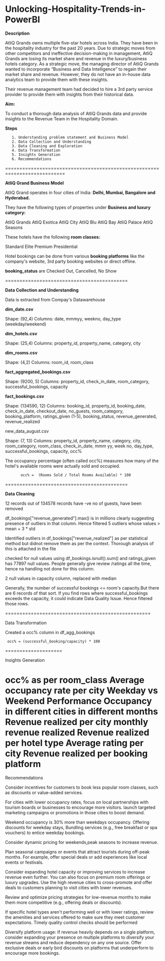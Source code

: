 # Unlocking-Hospitality-Trends-in-PowerBI

**Description**

AtliQ Grands owns multiple five-star hotels across India. They have been in the hospitality industry for the past 20 years. Due to strategic moves from other competitors and ineffective decision-making in management, AtliQ Grands are losing its market share and revenue in the luxury/business hotels category. As a strategic move, the managing director of AtliQ Grands wanted to incorporate “Business and Data Intelligence” to regain their market share and revenue. However, they do not have an in-house data analytics team to provide them with these insights.

Their revenue management team had decided to hire a 3rd party service provider to provide them with insights from their historical data.

**Aim:**

To conduct a thorough data analysis of AtliQ Grands data and provide insights to the Revenue Team in the Hospitality Domain.

**Steps**

       1. Understanding problem statement and Business Model
       2. Data Collection and Understanding
       3. Data Cleaning and Exploration
       4. Data Transformation
       5. Insights Generation
       6. Recommendations
===========================================================================

**AtliQ Grand Business Model**

AtliQ Grand operates in four cities of India:  **Delhi, Mumbai, Bangalore and Hyderabad.**

They have the following types of properties under **Business and luxury category:**

AtliQ Grands
AtliQ Exotica
AtliQ City
AtliQ Blu
AtliQ Bay
AtliQ Palace
AtliQ Seasons

These hotels have the following **room classes:**

Standard
Elite
Premium
Presidential

Hotel bookings can be done from various **booking platforms** like the company's website, 3rd party booking websites or direct offline.

**booking_status** are Checked Out, Cancelled, No Show

===========================================

**Data Collection and Understanding**

Data is extracted from Compay's Datawarehouse

**dim_date.csv**

Shape: (92,4)
Columns: date, mmmyy, weekno, day_type (weekday/weekend)

**dim_hotels.csv**

Shape: (25,4)
Columns: property_id, property_name, category, city

**dim_rooms.csv**

Shape: (4,2)
Columns: room_id, room_class

**fact_aggregated_bookings.csv**

Shape: (9200, 5) Columns: property_id, check_in_date, room_category, successful_bookings, capacity

**fact_bookings.csv**

Shape: (134590, 12) Columns: booking_id, property_id, booking_date, check_in_date, checkout_date, no_guests, room_category, booking_platform, ratings_given (1-5), booking_status, revenue_generated, revenue_realized

new_data_august.csv

Shape: (7, 13) Columns: property_id, property_name, category, city, room_category, room_class, check_in_date, mmm yy, week no, day_type, successful_bookings, capacity, occ%

The occupancy percentage (often called occ%) measures how many of the hotel's available rooms were actually sold and occupied.

           occ% =  (Rooms Sold / Total Rooms Available) * 100
===========================================

**Data Cleaning**

12 records out of 134578 records have -ve no of guests, have been removed

df_bookings["revenue_generated"].max() is in millions clearly suggesting presence of outliers in that column. Hence filtered 5 outliers whose values > mean + 3 * std

Identified outliers in df_bookings["revenue_realized"] as per statistical method but didnot remove them as per the context. Thorough analysis of this is attached in the file

checked for null values using df_bookings.isnull().sum() and ratings_given has 77897 null values. People generally give review /ratings all the time, hence na handling not done for this column.

2 null values in capacity column, replaced with median

Generally, the number of successful bookings <= room's capacity.But there are 6 records of that sort. If you find rows where successful_bookings exceeds the capacity, it could indicate Data Quality Issue. Hence filtered those rows.

===================================================

Data Transformation

Created a occ% column in df_agg_bookings

     occ% = (successful_booking/capacity) * 100
====================

Insights Generation

occ% as per room_class
Average occupancy rate per city
Weekday vs Weekend Performance
Occupancy in different cities in different months
Revenue realized per city
monthly revenue realized
Revenue realized per hotel type
Average rating per city
Revenue realized per booking platform
===============================

Recommendations

Consider incentives for customers to book less popular room classes, such as discounts or value-added services.

For cities with lower occupancy rates, focus on local partnerships with tourism boards or businesses to encourage more visitors. launch targeted marketing campaigns or promotions in those cities to boost demand.

Weekend occupancy is 30% more than weekdays occupancy. Offering discounts for weekday stays, Bundling services (e.g., free breakfast or spa vouchers) to entice weekday bookings.

Consider dynamic pricing for weekends,peak seasons to increase revenue.

Plan seasonal campaigns or events that attract tourists during off-peak months. For example, offer special deals or add experiences like local events or festivals.

Consider expanding hotel capacity or improving services to increase revenue even further. You can also focus on premium room offerings or luxury upgrades. Use the high revenue cities to cross-promote and offer deals to customers planning to visit cities with lower revenues.

Review and optimize pricing strategies for low-revenue months to make them more competitive (e.g., offering deals or discounts).

If specific hotel types aren't performing well or with lower ratings, review the amenities and services offered to make sure they meet customer expectations. Timely quality control checks should be performed

Diversify platform usage: If revenue heavily depends on a single platform, consider expanding your presence on multiple platforms to diversify your revenue streams and reduce dependency on any one source. Offer exclusive deals or early bird discounts on platforms that underperform to encourage more bookings.
